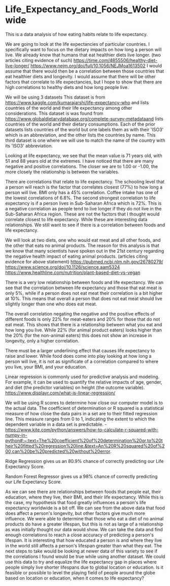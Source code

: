 # Life_Expectancy_and_Foods_Worldwide
This is a data analysis of how eating habits relate to life expectancy.

We are going to look at the life expectancies of particular countries. I specifically want to focus on the dietary impacts on how long a person will live. We already know that humans that eat healthier diets live longer.
(two articles citing evidence of such)
https://time.com/4855506/healthy-diet-live-longer/
https://www.nejm.org/doi/full/10.1056/NEJMoa1613502
I would assume that there would then be a correlation between those countries that eat healthier diets and longevity. I would assume that there will be other factors that correlate to life expectancies, but I hope to show that there are high correlations to healthy diets and how long people live.

We will be using 3 datasets
This dataset is from https://www.kaggle.com/kumarajarshi/life-expectancy-who and lists countries of the world and their life expectancy among other considerations.
This dataset is was found from https://www.globaldietarydatabase.org/complete-survey-metadataand lists countries of the world and their dietary consumptions.
Each of the prior datasets lists countries of the world but one labels them as with their 'ISO3' which is an abbreviation, and the other lists the countries by name. This third dataset is one where we will use to match the name of the country with its 'ISO3' abbreviation.


Looking at life expectancy, we see that the mean value is 71 years old, with 51 and 88 years old at the extremes.
I have noticed that there are many negative and positive correlations. The closer we are to 1.00 or -1.00, the more closely the relationship is between the variables. 

There are correlations that relate to life expectancy. The schooling level that a person will reach is the factor that correlates closest (77%) to how long a person will live. BMI only has a 45% correlation. Coffee intake has one of the lowest correlations of 6.8%. The second strongest correlation to life expectancy is if a person lives in Sub-Saharan Africa which is 72%. This is a negative correlation as people tend to live longer if they do not live in the Sub-Saharan Africa region. These are not the factors that I thought would correlate closest to life expectancy.
While these are interesting data relationships. We still want to see if there is a correlation between foods and life expectancy.

We will look at two diets, one who would eat meat and all other foods, and the other that eats no animal products. The reason for this analysis is that we know that many scientists have spoken out in the 21st century regarding the negative health impact of eating animal products.
(articles citing evidence for above statement)
https://pubmed.ncbi.nlm.nih.gov/26780279/
https://www.science.org/doi/10.1126/science.aam5324
https://www.healthline.com/nutrition/plant-based-diet-vs-vegan


There is a very low relationship between foods and life expectancy. We can see that the correlation between life expectancy and those that eat meat is only 5%, while if a person does not eat meat their correlation is a bit higher at 10%. This means that overall a person that does not eat meat should live slightly longer than one who does eat meat.

The overall correlation negating the negative and the positive effects of different foods is only 22% for meat-eaters and 20% for those that do not eat meat. This shows that there is a relationship between what you eat and how long you live. While 22% (for animal product eaters) looks higher than the 20% (for the non-animal eaters) this does not show an increase in longevity, only a higher correlation.

There must be a larger underlining effect that causes life expectancy to raise and lower. While food does come into play looking at how long a person will live, it is not as significate of a correlation compared to where you live, your BMI, and your education.

Linear regression is commonly used for predictive analysis and modeling. For example, it can be used to
quantify the relative impacts of age, gender, and diet (the predictor variables) on height (the outcome variable).
​
https://www.displayr.com/what-is-linear-regression/

We will be using R scores to determine how close our computer model is to the actual data.
The coefficient of determination or R squared is a statistical measure of how close the data pairs in a set are to their fitted regression line. This measure ranges from 0 to 1, indicating the extent to which the dependent variable in a data set is predictable. - https://www.kite.com/python/answers/how-to-calculate-r-squared-with-numpy-in-python#:~:text=The%20coefficient%20of%20determination%20or,to%20their%20fitted%20regression%20line.&text=An%20R%20squared%20of%200,can%20be%20predicted%20without%20error.
 
Ridge Regression gives us an 80.9% chance of correctly predicting our Life Expectancy Score.

Random Forest Regressor gives us a 98% chance of correctly predicting our Life Expectancy Score. 

As we can see there are relationships between foods that people eat, their education, where they live, their BMI, and their life expectancy.
While this is the case, my hypothesis that food greatly influences a person's life expectancy worldwide is a bit off. We can see from the above data that food does affect a person's longevity, but other factors give much more influence.
We were able to determine that those who eat a diet of no animal products do have a greater lifespan, but this is not as large of a relationship as was initially thought our data would show.
We can take the data and find enough correlations to reach a close accuracy of predicting a person's lifespan. It is interesting that how educated a person is and where they live in the world still affects a person's lifespan greater than what they eat.
The next steps to take would be looking at newer data of this variety to see if the correlations I found would be true while using another dataset.
We could use this data to try and equalize the life expectancy gap in places where people simply live shorter lifespans due to global location or education.
Is it feasible or possible to level the playing field of people around the globe based on location or education, when it comes to life expectancy?
